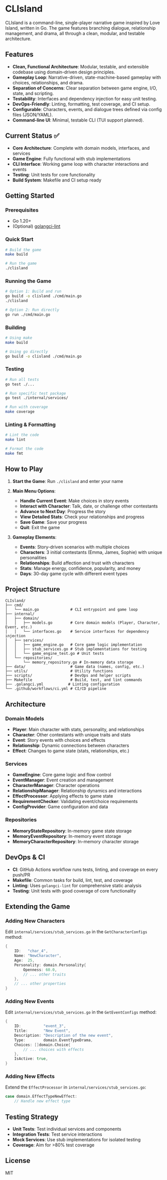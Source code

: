# CLIsland

CLIsland is a command-line, single-player narrative game inspired by Love Island, written in Go. The game features branching dialogue, relationship management, and drama, all through a clean, modular, and testable architecture.

## Features
- **Clean, Functional Architecture**: Modular, testable, and extensible codebase using domain-driven design principles.
- **Gameplay Loop**: Narrative-driven, state-machine-based gameplay with choices, relationships, and drama.
- **Separation of Concerns**: Clear separation between game engine, I/O, state, and scripting.
- **Testability**: Interfaces and dependency injection for easy unit testing.
- **DevOps-Friendly**: Linting, formatting, test coverage, and CI setup.
- **Configurable**: Characters, events, and dialogue trees defined via config files (JSON/YAML).
- **Command-line UI**: Minimal, testable CLI (TUI support planned).

## Current Status ✅
- **Core Architecture**: Complete with domain models, interfaces, and services
- **Game Engine**: Fully functional with stub implementations
- **CLI Interface**: Working game loop with character interactions and events
- **Testing**: Unit tests for core functionality
- **Build System**: Makefile and CI setup ready

## Getting Started

### Prerequisites
- Go 1.20+
- (Optional) [golangci-lint](https://golangci-lint.run/)

### Quick Start
```bash
# Build the game
make build

# Run the game
./clisland
```

### Running the Game
```bash
# Option 1: Build and run
go build -o clisland ./cmd/main.go
./clisland

# Option 2: Run directly
go run ./cmd/main.go
```

### Building
```bash
# Using make
make build

# Using go directly
go build -o clisland ./cmd/main.go
```

### Testing
```bash
# Run all tests
go test ./...

# Run specific test package
go test ./internal/services/

# Run with coverage
make coverage
```

### Linting & Formatting
```bash
# Lint the code
make lint

# Format the code
make fmt
```

## How to Play

1. **Start the Game**: Run `./clisland` and enter your name
2. **Main Menu Options**:
   - **Handle Current Event**: Make choices in story events
   - **Interact with Character**: Talk, date, or challenge other contestants
   - **Advance to Next Day**: Progress the story
   - **View Detailed Stats**: Check your relationships and progress
   - **Save Game**: Save your progress
   - **Quit**: Exit the game

3. **Gameplay Elements**:
   - **Events**: Story-driven scenarios with multiple choices
   - **Characters**: 3 initial contestants (Emma, James, Sophie) with unique personalities
   - **Relationships**: Build affection and trust with characters
   - **Stats**: Manage energy, confidence, popularity, and money
   - **Days**: 30-day game cycle with different event types

## Project Structure
```
CLIsland/
├── cmd/
│   └── main.go              # CLI entrypoint and game loop
├── internal/
│   ├── domain/
│   │   ├── models.go        # Core domain models (Player, Character, Event, etc.)
│   │   └── interfaces.go    # Service interfaces for dependency injection
│   ├── services/
│   │   ├── game_engine.go   # Core game logic implementation
│   │   ├── stub_services.go # Stub implementations for testing
│   │   └── game_engine_test.go # Unit tests
│   └── repositories/
│       └── memory_repository.go # In-memory data storage
├── data/                    # Game data (names, config, etc.)
├── utils/                   # Utility functions
├── scripts/                 # DevOps and helper scripts
├── Makefile                 # Build, test, and lint commands
├── .golangci.yml           # Linting configuration
└── .github/workflows/ci.yml # CI/CD pipeline
```

## Architecture

### Domain Models
- **Player**: Main character with stats, personality, and relationships
- **Character**: Other contestants with unique traits and stats
- **Event**: Story events with choices and effects
- **Relationship**: Dynamic connections between characters
- **Effect**: Changes to game state (stats, relationships, etc.)

### Services
- **GameEngine**: Core game logic and flow control
- **EventManager**: Event creation and management
- **CharacterManager**: Character operations
- **RelationshipManager**: Relationship dynamics and interactions
- **EffectProcessor**: Applying effects to game state
- **RequirementChecker**: Validating event/choice requirements
- **ConfigProvider**: Game configuration and data

### Repositories
- **MemoryStateRepository**: In-memory game state storage
- **MemoryEventRepository**: In-memory event storage
- **MemoryCharacterRepository**: In-memory character storage

## DevOps & CI
- **CI**: GitHub Actions workflow runs tests, linting, and coverage on every push/PR
- **Makefile**: Common tasks for build, lint, test, and coverage
- **Linting**: Uses `golangci-lint` for comprehensive static analysis
- **Testing**: Unit tests with good coverage of core functionality

## Extending the Game

### Adding New Characters
Edit `internal/services/stub_services.go` in the `GetCharacterConfigs` method:
```go
{
    ID:   "char_4",
    Name: "NewCharacter",
    Age:  25,
    Personality: domain.Personality{
        Openness: 60.0,
        // ... other traits
    },
    // ... other properties
}
```

### Adding New Events
Edit `internal/services/stub_services.go` in the `GetEventConfigs` method:
```go
{
    ID:          "event_3",
    Title:       "New Event",
    Description: "Description of the new event",
    Type:        domain.EventTypeDrama,
    Choices: []domain.Choice{
        // ... choices with effects
    },
    IsActive: true,
}
```

### Adding New Effects
Extend the `EffectProcessor` in `internal/services/stub_services.go`:
```go
case domain.EffectTypeNewEffect:
    // Handle new effect type
```

## Testing Strategy
- **Unit Tests**: Test individual services and components
- **Integration Tests**: Test service interactions
- **Mock Services**: Use stub implementations for isolated testing
- **Coverage**: Aim for >80% test coverage

## License
MIT

